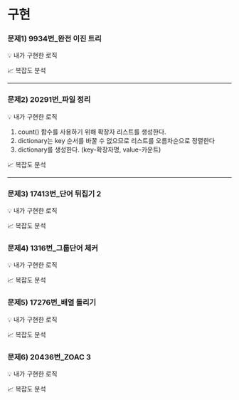 # 구현

### 문제1) 9934번_완전 이진 트리
💡 내가 구현한 로직

📈 복잡도 분석

---
### 문제2) 20291번_파일 정리
💡 내가 구현한 로직
1. count() 함수를 사용하기 위해 확장자 리스트를 생성한다.
2. dictionary는 key 순서를 바꿀 수 없으므로 리스트를 오름차순으로 정렬한다
3. dictionary를 생성한다. (key-확장자명, value-카운트)

📈 복잡도 분석


---
### 문제3) 17413번_단어 뒤집기 2
💡 내가 구현한 로직

📈 복잡도 분석



### 문제4) 1316번_그룹단어 체커
💡 내가 구현한 로직

📈 복잡도 분석



### 문제5) 17276번_배열 돌리기
💡 내가 구현한 로직

📈 복잡도 분석



### 문제6) 20436번_ZOAC 3
💡 내가 구현한 로직

📈 복잡도 분석

